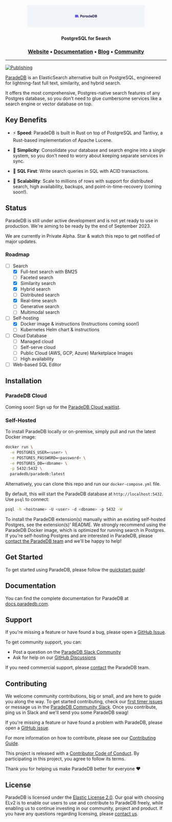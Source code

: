 <h1 align="center">
  <img src="docs/logo/readme.svg" alt="ParadeDB" width="368px"></a>
<br>
</h1>

<p align="center">
    <b>PostgreSQL for Search</b> <br />
</p>

<h3 align="center">
  <a href="https://paradedb.com">Website</a> &bull;
  <a href="https://docs.paradedb.com">Documentation</a> &bull;
  <a href="https://paradedb.com/blog">Blog</a> &bull;
  <a href="https://join.slack.com/t/paradedbcommunity/shared_invite/zt-217mordsh-ielS6BiZf7VW3rqKBFgAlQ">Community</a>
</h3>

---

[![Publishing](https://github.com/paradedb/paradedb/actions/workflows/publish-paradedb-to-dockerhub.yml/badge.svg)](https://github.com/paradedb/paradedb/actions/workflows/publish-paradedb-to-dockerhub.yml)

[ParadeDB](https://paradedb.com) is an ElasticSearch alternative built on PostgreSQL,
engineered for lightning-fast full text, similarity, and hybrid search.

It offers the most comprehensive, Postgres-native search features of any Postgres
database, so you don't need to glue cumbersome services like a search engine or
vector database on top.

## Key Benefits

- ⚡ **Speed**: ParadeDB is built in Rust on top of PostgreSQL and Tantivy,
  a Rust-based implementation of Apache Lucene.

- 🌿 **Simplicity**: Consolidate your database and search engine
  into a single system, so you don't need to worry about keeping separate services
  in sync.

- 🐘 **SQL First**: Write search queries in SQL with ACID transactions.

- 🚀 **Scalability**: Scale to millions of rows with support for distributed
  search, high availability, backups, and point-in-time-recovery (coming soon!).

## Status

ParadeDB is still under active development and is not yet ready to use
in production. We're aiming to be ready by the end of September 2023.

We are currently in Private Alpha. Star & watch this repo to get notified of
major updates.

### Roadmap

- [ ] Search
  - [x] Full-text search with BM25
  - [ ] Faceted search
  - [x] Similarity search
  - [x] Hybrid search
  - [ ] Distributed search
  - [x] Real-time search
  - [ ] Generative search
  - [ ] Multimodal search
- [ ] Self-hosting
  - [x] Docker image & instructions (Instructions coming soon!)
  - [ ] Kubernetes Helm chart & instructions
- [ ] Cloud Database
  - [ ] Managed cloud
  - [ ] Self-serve cloud
  - [ ] Public Cloud (AWS, GCP, Azure) Marketplace Images
  - [ ] High availability
- [ ] Web-based SQL Editor

## Installation

### ParadeDB Cloud

Coming soon! Sign up for the [ParadeDB Cloud waitlist](https://paradedb.typeform.com/to/jHkLmIzx).

### Self-Hosted

To install ParadeDB locally or on-premise, simply pull and run the latest Docker image:

```bash
docker run \
  -e POSTGRES_USER=<user> \
  -e POSTGRES_PASSWORD=<password> \
  -e POSTGRES_DB=<dbname> \
  -p 5432:5432 \
  paradedb/paradedb:latest
```

Alternatively, you can clone this repo and run our `docker-compose.yml` file.

By default, this will start the ParadeDB database at `http://localhost:5432`. Use
`psql` to connect:

```bash
psql -h <hostname> -U <user> -d <dbname> -p 5432 -W
```

To install the ParadeDB extension(s) manually within an existing self-hosted Postgres,
see the extension(s)' README. We strongly recommend using the ParadeDB Docker image,
which is optimized for running search in Postgres. If you're self-hosting Postgres
and are interested in ParadeDB, please [contact the ParadeDB team](mailto:hello@paradedb.com)
and we'll be happy to help!

## Get Started

To get started using ParadeDB, please follow the [quickstart guide](https://docs.paradedb.com/quickstart)!

## Documentation

You can find the complete documentation for ParadeDB at [docs.paradedb.com](https://docs.paradedb.com).

## Support

If you're missing a feature or have found a bug, please open a
[GitHub Issue](https://github.com/paradedb/paradedb/issues/new/choose).

To get community support, you can:

- Post a question on the [ParadeDB Slack Community](https://join.slack.com/t/paradedbcommunity/shared_invite/zt-217mordsh-ielS6BiZf7VW3rqKBFgAlQ)
- Ask for help on our [GitHub Discussions](https://github.com/paradedb/paradedb/discussions)

If you need commercial support, please [contact](mailto:sales@paradedb.com) the
ParadeDB team.

## Contributing

We welcome community contributions, big or small, and are here to guide you along
the way. To get started contributing, check our [first timer issues](https://github.com/paradedb/paradedb/labels/good%20first%20issue)
or message us in the [ParadeDB Community Slack](https://join.slack.com/t/paradedbcommunity/shared_invite/zt-217mordsh-ielS6BiZf7VW3rqKBFgAlQ).
Once you contribute, ping us in Slack and we'll send you some ParadeDB swag!

If you're missing a feature or have found a problem with ParadeDB, please open a
[GitHub issue](https://github.com/paradedb/paradedb/issues/new/choose).

For more information on how to contribute, please see our
[Contributing Guide](CONTRIBUTING.md).

This project is released with a [Contributor Code of Conduct](https://github.com/paradedb/paradedb/blob/stable/CODE_OF_CONDUCT.md).
By participating in this project, you agree to follow its terms.

Thank you for helping us make ParadeDB better for everyone :heart:

## License

ParadeDB is licensed under the [Elastic License 2.0](LICENSE). Our goal with
choosing ELv2 is to enable our users to use and contribute to ParadeDB freely,
while enabling us to continue investing in our community, project and product. If
you have any questions regarding licensing, please [contact us](mailto:hello@paradedb.com).

